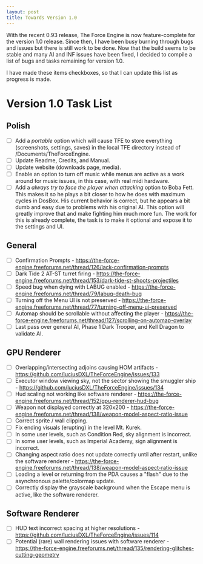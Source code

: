 ```yaml
---
layout: post
title: Towards Version 1.0
---
```

With the recent 0.93 release, The Force Engine is now feature-complete for the version 1.0 release. Since then, I have been busy burning through bugs and issues but there is still work to be done. Now that the build seems to be stable and many AI and INF issues have been fixed, I decided to compile a list of bugs and tasks remaining for version 1.0.

I have made these items checkboxes, so that I can update this list as progress is made.

# Version 1.0 Task List

## Polish
- [ ] Add a *portable* option which will cause TFE to store everything (screenshots, settings, saves) in the local TFE directory instead of /Documents/TheForceEngine.
- [ ]  Update Readme, Credits, and Manual.
- [ ]  Update website (downloads page, media).
- [ ]  Enable an option to turn off music while menus are active as a work around for music issues, in this case, with real midi hardware.
- [ ]  Add a *always try to face the player when attacking* option to Boba Fett. This makes it so he plays a bit closer to how he does with maximum cycles in DosBox. His current behavior is correct, but he appears a bit dumb and easy due to problems with his original AI. This option will greatly improve that and make fighting him much more fun. The work for this is already complete, the task is to make it optional and expose it to the settings and UI.

## General
- [ ]  Confirmation Prompts - https://the-force-engine.freeforums.net/thread/126/lack-confirmation-prompts
- [ ]  Dark Tide 2 AT-ST turret firing - https://the-force-engine.freeforums.net/thread/153/dark-tide-st-shoots-projectiles
- [ ]  Speed bug when dying with LABUG enabled - https://the-force-engine.freeforums.net/thread/79/labug-death-bug
- [ ]  Turning off the Menu UI is not preserved - https://the-force-engine.freeforums.net/thread/77/turning-off-menu-ui-preserved
- [ ]  Automap should be scrollable without affecting the player - https://the-force-engine.freeforums.net/thread/127/scrolling-on-automap-overlay
- [ ]  Last pass over general AI, Phase 1 Dark Trooper, and Kell Dragon to validate AI.

## GPU Renderer
- [ ]  Overlapping/intersecting adjoins causing HOM artifacts - https://github.com/luciusDXL/TheForceEngine/issues/133
- [ ]  Executor window viewing sky, not the sector showing the smuggler ship - https://github.com/luciusDXL/TheForceEngine/issues/134
- [ ]  Hud scaling not working like software renderer - https://the-force-engine.freeforums.net/thread/152/gpu-renderer-hud-bug
- [ ]  Weapon not displayed correctly at 320x200 - https://the-force-engine.freeforums.net/thread/138/weapon-model-aspect-ratio-issue
- [ ]  Correct sprite / wall clipping.
- [ ]  Fix ending visuals (erupting) in the level Mt. Kurek.
- [ ]  In some user levels, such as Condition Red, sky alignment is incorrect.
- [ ]  In some user levels, such as Imperial Academy, sign alignment is incorrect.
- [ ]  Changing aspect ratio does not update correctly until after restart, unlike the software renderer - https://the-force-engine.freeforums.net/thread/138/weapon-model-aspect-ratio-issue
- [ ]  Loading a level or returning from the PDA causes a "flash" due to the asynchronous palette/colormap update.
- [ ] Correctly display the grayscale background when the Escape menu is active, like the software renderer.

## Software Renderer
- [ ] HUD text incorrect spacing at higher resolutions - https://github.com/luciusDXL/TheForceEngine/issues/114
- [ ] Potential (rare) wall rendering issues with software renderer - https://the-force-engine.freeforums.net/thread/135/rendering-glitches-cutting-geometry
